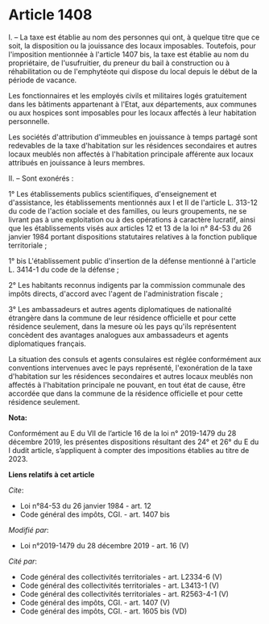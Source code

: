 # Article 1408

I. – La taxe est établie au nom des personnes qui ont, à quelque titre que ce soit, la disposition ou la jouissance des
locaux imposables. Toutefois, pour l'imposition mentionnée à l'article 1407 bis, la taxe est établie au nom du propriétaire,
de l'usufruitier, du preneur du bail à construction ou à réhabilitation ou de l'emphytéote qui dispose du local depuis le
début de la période de vacance.

Les fonctionnaires et les employés civils et militaires logés gratuitement dans les bâtiments appartenant à l'Etat, aux
départements, aux communes ou aux hospices sont imposables pour les locaux affectés à leur habitation personnelle.

Les sociétés d'attribution d'immeubles en jouissance à temps partagé sont redevables de la taxe d'habitation sur les
résidences secondaires et autres locaux meublés non affectés à l'habitation principale afférente aux locaux attribués en
jouissance à leurs membres.

II. – Sont exonérés :

1° Les établissements publics scientifiques, d'enseignement et d'assistance, les établissements mentionnés aux I et II de
l'article L. 313-12 du code de l'action sociale et des familles, ou leurs groupements, ne se livrant pas à une exploitation
ou à des opérations à caractère lucratif, ainsi que les établissements visés aux articles 12 et 13 de la loi n° 84-53 du 26
janvier 1984 portant dispositions statutaires relatives à la fonction publique territoriale ;

1° bis L'établissement public d'insertion de la défense mentionné à l'article L. 3414-1 du code de la défense ;

2° Les habitants reconnus indigents par la commission communale des impôts directs, d'accord avec l'agent de l'administration
fiscale ;

3° Les ambassadeurs et autres agents diplomatiques de nationalité étrangère dans la commune de leur résidence officielle et
pour cette résidence seulement, dans la mesure où les pays qu'ils représentent concèdent des avantages analogues aux
ambassadeurs et agents diplomatiques français.

La situation des consuls et agents consulaires est réglée conformément aux conventions intervenues avec le pays représenté,
l'exonération de la taxe d'habitation sur les résidences secondaires et autres locaux meublés non affectés à l'habitation
principale ne pouvant, en tout état de cause, être accordée que dans la commune de la résidence officielle et pour cette
résidence seulement.

**Nota:**

Conformément au E du VII de l’article 16 de la loi n° 2019-1479 du 28 décembre 2019, les présentes dispositions résultant des
24° et 26° du E du I dudit article, s’appliquent à compter des impositions établies au titre de 2023.

**Liens relatifs à cet article**

_Cite_:

  - Loi n°84-53 du 26 janvier 1984 - art. 12
  - Code général des impôts, CGI. - art. 1407 bis

_Modifié par_:

  - Loi n°2019-1479 du 28 décembre 2019 - art. 16 (V)

_Cité par_:

  - Code général des collectivités territoriales - art. L2334-6 (V)
  - Code général des collectivités territoriales - art. L3413-1 (V)
  - Code général des collectivités territoriales - art. R2563-4-1 (V)
  - Code général des impôts, CGI. - art. 1407 (V)
  - Code général des impôts, CGI. - art. 1605 bis (VD)
